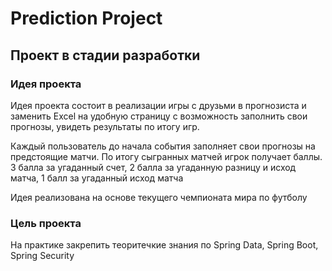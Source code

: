 # Prediction Project

## Проект в стадии разработки

### Идея проекта
Идея проекта состоит в реализации игры с друзьми в прогнозиста и заменить Excel 
на удобную страницу с возможность заполнить свои прогнозы, увидеть результаты по итогу игр.

Каждый пользователь до начала события заполняет свои прогнозы на предстоящие матчи. По итогу сыгранных 
матчей игрок получает баллы. 3 балла за угаданный счет, 2 балла за угаданную разницу и исход матча, 1 балл за угаданный исход матча

Идея реализована на основе текущего чемпионата мира по футболу

### Цель проекта
На практике закрепить теоритечкие знания по Spring Data, Spring Boot, Spring Security

